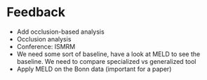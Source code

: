 # Feedback 

- Add occlusion-based analysis
- Occlusion analysis
- Conference: ISMRM
- We need some sort of baseline, have a look at MELD to see the baseline. We need to compare specialized vs generalized tool
- Apply MELD on the Bonn data (important for a paper) 